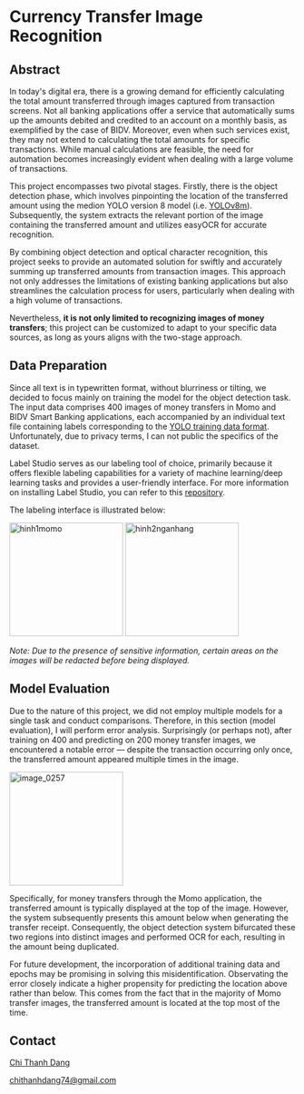 # Currency Transfer Image Recognition

## Abstract
In today's digital era, there is a growing demand for efficiently calculating the total amount transferred through images captured from transaction screens. Not all banking applications offer a service that automatically sums up the amounts debited and credited to an account on a monthly basis, as exemplified by the case of BIDV. Moreover, even when such services exist, they may not extend to calculating the total amounts for specific transactions. While manual calculations are feasible, the need for automation becomes increasingly evident when dealing with a large volume of transactions.

This project encompasses two pivotal stages. Firstly, there is the object detection phase, which involves pinpointing the location of the transferred amount using the medion YOLO version 8 model (i.e. [YOLOv8m](https://github.com/ultralytics/ultralytics?tab=readme-ov-file)). Subsequently, the system extracts the relevant portion of the image containing the transferred amount and utilizes easyOCR for accurate recognition.

By combining object detection and optical character recognition, this project seeks to provide an automated solution for swiftly and accurately summing up transferred amounts from transaction images. This approach not only addresses the limitations of existing banking applications but also streamlines the calculation process for users, particularly when dealing with a high volume of transactions.

Nevertheless, **it is not only limited to recognizing images of money transfers**; this project can be customized to adapt to your specific data sources, as long as yours aligns with the two-stage approach.

## Data Preparation
Since all text is in typewritten format, without blurriness or tilting, we decided to focus mainly on training the model for the object detection task. The input data comprises 400 images of money transfers in Momo and BIDV Smart Banking applications, each accompanied by an individual text file containing labels corresponding to the [YOLO training data format](https://docs.cogniflow.ai/en/article/how-to-create-a-dataset-for-object-detection-using-the-yolo-labeling-format-1tahk19/). Unfortunately, due to privacy terms, I can not public the specifics of the dataset.

Label Studio serves as our labeling tool of choice, primarily because it offers flexible labeling capabilities for a variety of machine learning/deep learning tasks and provides a user-friendly interface. For more information on installing Label Studio, you can refer to this [repository](https://github.com/HumanSignal/label-studio?tab=readme-ov-file#try-out-label-studio).

The labeling interface is illustrated below:

<img width="200" alt="hinh1momo" src="https://github.com/motcapbovit/Currency-Transfer-Image-Recognition/assets/72774923/aca2fd65-c7a9-43e8-bcbb-8fd0b53b6474">   <img width="200" alt="hinh2nganhang" src="https://github.com/motcapbovit/Currency-Transfer-Image-Recognition/assets/72774923/60f2cec8-5d5c-42ff-aae1-864732d2da54">

_Note: Due to the presence of sensitive information, certain areas on the images will be redacted before being displayed._

## Model Evaluation

Due to the nature of this project, we did not employ multiple models for a single task and conduct comparisons. Therefore, in this section (model evaluation), I will perform error analysis. Surprisingly (or perhaps not), after training on 400 and predicting on 200 money transfer images, we encountered a notable error — despite the transaction occurring only once, the transferred amount appeared multiple times in the image.

<img width="200" alt="image_0257" src="https://github.com/motcapbovit/Currency-Transfer-Image-Recognition/assets/72774923/0dfe9490-caff-4c1e-ab52-51a16a6dfbeb">

Specifically, for money transfers through the Momo application, the transferred amount is typically displayed at the top of the image. However, the system subsequently presents this amount below when generating the transfer receipt. Consequently, the object detection system bifurcated these two regions into distinct images and performed OCR for each, resulting in the amount being duplicated.

For future development, the incorporation of additional training data and epochs may be promising in solving this misidentification. Observating the error closely indicate a higher propensity for predicting the location above rather than below. This comes from the fact that in the majority of Momo transfer images, the transferred amount is located at the top most of the time.

## Contact
[Chi Thanh Dang](https://github.com/motcapbovit)

chithanhdang74@gmail.com
